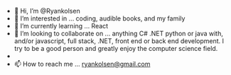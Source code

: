 - 👋 Hi, I’m @Ryankolsen
- 👀 I’m interested in ... coding, audible books, and my family
- 🌱 I’m currently learning ... React
- 💞️ I’m looking to collaborate on ... anything C# .NET python or java with, and/or javascript, full stack, .NET, front end or back end development. I try to be a good person and greatly enjoy the computer science field.
- 
- 📫 How to reach me ... ryankolsen@gmail.com

<!---
Ryankolsen/Ryankolsen is a ✨ special ✨ repository because its `README.md` (this file) appears on your GitHub profile.
You can click the Preview link to take a look at your changes.
--->
